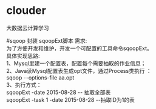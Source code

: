 # clouder
大数据云计算学习

#sqoop 封装 sqoopExt脚本
  需求:<br/>
  为了方便开发和维护，开发一个可配置的工具命令sqoopExt。<br/>
  具体实现思路:<br/>
    1、Mysql里建一个配置表，配置每个需要抽取的作业信息；<br/>
    2、Java读Mysql配置表生成opt文件，通过Process类执行 ：<br/>
      sqoop --options-file  aa.opt<br/>
    3、执行方式：<br/>
      sqoopExt -date 2015-08-28            -- 抽取全部表<br/>
      sqoopExt -task 1 -date 2015-08-28    --抽取ID为1的表 <br/>
